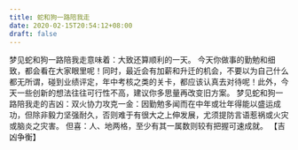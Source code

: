 ```yaml
---
title: 蛇和狗一路陪我走
date: 2020-02-15T20:54:12+08:00
draft: false
---
```


梦见蛇和狗一路陪我走意味着：大致还算顺利的一天。
今天你做事的勤勉和细致，都会看在大家眼里呢！同时，最近会有加薪和升迁的机会，不要以为自己什么都无所谓，碰到业绩评定，年中考核之类的关卡，都应该认真去对待呢！此外，今天一些创新的想法往往可行性不高，建议你多思量再改变旧方案。
梦见蛇和狗一路陪我走的吉凶：双火协力攻克一金：因勤勉多闻而在中年或壮年得能以盛运成功，但除非毅力坚强耐久，否则难于有很大之上伸发展，尤须提防言语惹祸或火灾或脑炎之灾害。
但喜：人、地两格，至少有其一属数则较有把握可速成就。
【吉凶争衡】